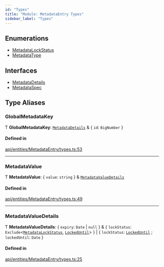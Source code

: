 ```yaml
---
id: "Types"
title: "Module: MetadataEntry Types"
sidebar_label: "Types"
---
```


## Enumerations

- [MetadataLockStatus](../../../../../enums/API/Entities/MetadataEntry/Types/MetadataLockStatus/MetadataLockStatus.md)
- [MetadataType](../../../../../enums/API/Entities/MetadataEntry/Types/MetadataType/MetadataType.md)

## Interfaces

- [MetadataDetails](../../../../../interfaces/API/Entities/MetadataEntry/Types/MetadataDetails/MetadataDetails.md)
- [MetadataSpec](../../../../../interfaces/API/Entities/MetadataEntry/Types/MetadataSpec/MetadataSpec.md)

## Type Aliases

### GlobalMetadataKey

Ƭ **GlobalMetadataKey**: [`MetadataDetails`](../../../../../interfaces/API/Entities/MetadataEntry/Types/MetadataDetails/MetadataDetails.md) & \{ `id`: `BigNumber`  }

#### Defined in

[api/entities/MetadataEntry/types.ts:53](https://github.com/PolymeshAssociation/polymesh-sdk/blob/daafaa68f/src/api/entities/MetadataEntry/types.ts#L53)

___

### MetadataValue

Ƭ **MetadataValue**: \{ `value`: `string`  } & [`MetadataValueDetails`](Types.md#metadatavaluedetails)

#### Defined in

[api/entities/MetadataEntry/types.ts:49](https://github.com/PolymeshAssociation/polymesh-sdk/blob/daafaa68f/src/api/entities/MetadataEntry/types.ts#L49)

___

### MetadataValueDetails

Ƭ **MetadataValueDetails**: \{ `expiry`: `Date` \| ``null``  } & \{ `lockStatus`: `Exclude`\<[`MetadataLockStatus`](../../../../../enums/API/Entities/MetadataEntry/Types/MetadataLockStatus/MetadataLockStatus.md), [`LockedUntil`](../../../../../enums/API/Entities/MetadataEntry/Types/MetadataLockStatus/MetadataLockStatus.md#lockeduntil)\>  } \| \{ `lockStatus`: [`LockedUntil`](../../../../../enums/API/Entities/MetadataEntry/Types/MetadataLockStatus/MetadataLockStatus.md#lockeduntil) ; `lockedUntil`: `Date`  }

#### Defined in

[api/entities/MetadataEntry/types.ts:25](https://github.com/PolymeshAssociation/polymesh-sdk/blob/daafaa68f/src/api/entities/MetadataEntry/types.ts#L25)

